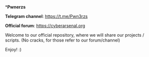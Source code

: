 ***Pwnerzs**

**Telegram channel**: https://t.me/Pwn3rzs

**Official forum**: https://cyberarsenal.org

Welcome to our official repository,
where we will share our projects / scripts.
(No cracks, for those refer to our forum/channel)

Enjoy! :)
